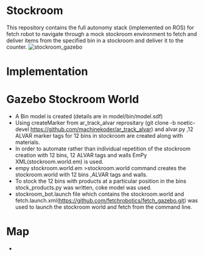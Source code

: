 # Stockroom
This repository contains the full autonomy stack (implemented on ROS) for fetch robot to navigate through a mock stockroom environment to fetch and deliver items from the specified bin in a stockroom and deliver it to the counter.
![stockroom_gazebo](https://user-images.githubusercontent.com/68220390/175476967-30af0247-79c6-4092-aa7a-e7350fe6eb18.png)
# Implementation
# Gazebo Stockroom World
* A Bin model is created (details are in model/bin/model.sdf) 
* Using createMarker from ar_track_alvar reprositary (git clone -b noetic-devel https://github.com/machinekoder/ar_track_alvar) and alvar.py ,12  ALVAR marker tags for 12 bins in stockroom are created along with materials.
* In order to automate rather than individual repetition of the stockroom creation with 12 bins, 12 ALVAR tags and walls EmPy XML(stockroom.world.em) is used.
* empy stockroom.world.em >stockroom.world command creates the stockroom.world with 12 bins ,ALVAR tags and walls.
* To stock the 12 bins with products at a particular position in the bins stock_products.py was written, coke model was used.
* stockroom_bot.launch file which contains the stockroom.world and fetch.launch.xml(https://github.com/fetchrobotics/fetch_gazebo.git) was used to launch the stockroom world and fetch from the command line.
# Map 
*






